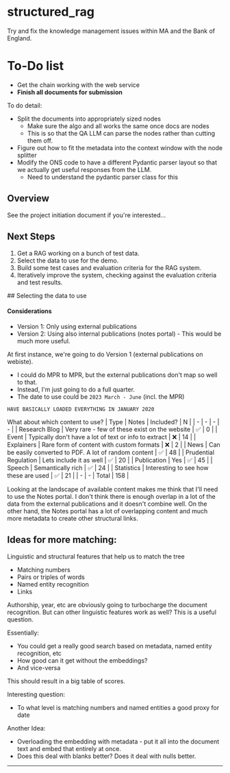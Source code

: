 # structured_rag
Try and fix the knowledge management issues within MA and the Bank of England.


# To-Do list
- Get the chain working with the web service
- **Finish all documents for submission**

To do detail:
- Split the documents into appropriately sized nodes 
    - Make sure the algo and all works the same once docs are nodes
    - This is so that the QA LLM can parse the nodes rather than cutting them off.
- Figure out how to fit the metadata into the context window with the node splitter
- Modify the ONS code to have a different Pydantic parser layout so that we actually get useful responses from the LLM.
    - Need to understand the pydantic parser class for this


## Overview
See the project initiation document if you're interested...

## Next Steps
1. Get a RAG working on a bunch of test data.
2. Select the data to use for the demo.
2. Build some test cases and evaluation criteria for the RAG system.
3. Iteratively improve the system, checking against the evaluation criteria and test results.

## Selecting the data to use

#### Considerations
- Version 1: Only using external publications
- Version 2: Using also internal publications (notes portal) - This would be much more useful.

At first instance, we're going to do Version 1 (external publications on webiste).
- I could do MPR to MPR, but the external publications don't map so well to that.
- Instead, I'm just going to do a full quarter.
- The date to use could be `2023 March - June` (incl. the MPR)

```HAVE BASICALLY LOADED EVERYTHING IN JANUARY 2020```

What about which content to use?
| Type | Notes | Included? | N |
| - | - | - | - |
| Research Blog | Very rare - few of these exist on the website | ✅ | 0 |
| Event | Typically don't have a lot of text or info to extract | ❌ | 14 |
| Explainers | Rare form of content with custom formats | ❌ | 2 |
| News | Can be easily converted to PDF. A lot of random content | ✅ | 48 |
| Prudential Regulation | Lets include it as well | ✅ | 20 |
| Publication | Yes | ✅ | 45 | 
| Speech | Semantically rich | ✅ | 24 |
| Statistics | Interesting to see how these are used | ✅ | 21 |
| - | - | Total | 158 |

Looking at the landscape of available content makes me think that I'll need to use the Notes portal.  I don't think there is enough overlap in a lot of the data from the external publications and it doesn't combine well. On the other hand, the Notes portal has a lot of overlapping content and much more metadata to create other structural links.


## Ideas for more matching:
Linguistic and structural features that help us to match the tree
- Matching numbers
- Pairs or triples of words
- Named entity recognition
- Links

Authorship, year, etc are obviously going to turbocharge the document recognition. But can other linguistic features work as well? This is a useful question.

Essentially:
- You could get a really good search based on metadata, named entity recognition, etc
- How good can it get without the embeddings?
- And vice-versa

This should result in a big table of scores.

Interesting question:
- To what level is matching numbers and named entities a good proxy for date

Another Idea:
- Overloading the embedding with metadata - put it all into the document text and embed that entirely at once.
- Does this deal with blanks better? Does it deal with nulls better.

---
